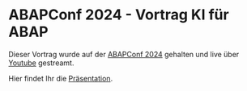 # ABAPConf 2024 - Vortrag KI für ABAP

Dieser Vortrag wurde auf der [ABAPConf 2024](http://abapconf.org) gehalten und live über [Youtube](https://www.youtube.com/watch?v=SJfZWPuTkkk) gestreamt.

Hier findet Ihr die [Präsentation](slides/ABAPConf_KI_fuer_ABAP.pdf).